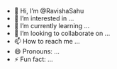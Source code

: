 - 👋 Hi, I’m @RavishaSahu
- 👀 I’m interested in ...
- 🌱 I’m currently learning ...
- 💞️ I’m looking to collaborate on ...
- 📫 How to reach me ...
- 😄 Pronouns: ...
- ⚡ Fun fact: ...

<!---
RavishaSahu/RavishaSahu is a ✨ special ✨ repository because its `README.md` (this file) appears on your GitHub profile.
You can click the Preview link to take a look at your changes.
--->
